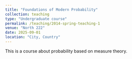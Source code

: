 ```yaml
---
title: "Foundations of Modern Probability"
collection: teaching
type: "Undergraduate course"
permalink: /teaching/2014-spring-teaching-1
venue: "North 222"
date: 2025-09-01
location: "City, Country"
---
```


This is a course about probability based on measure theory. 

